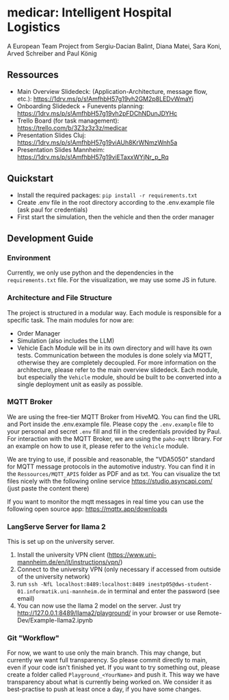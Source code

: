 # medicar: Intelligent Hospital Logistics
A European Team Project from Sergiu-Dacian Balint, Diana Matei, Sara Koni, Arved Schreiber and Paul König
## Ressources
* Main Overview Slidedeck: (Application-Architecture, message flow, etc.): https://1drv.ms/p/s!AmfhbH57g19vh2GM2p8LEDvWmaYj
* Onboarding Slidedeck + Funevents planning: https://1drv.ms/p/s!AmfhbH57g19vh2pFDChNDunJDYHc
* Trello Board (for task management): https://trello.com/b/3Z3z3z3z/medicar
* Presentation Slides Cluj: https://1drv.ms/p/s!AmfhbH57g19viAUh8KrWNmzWnh5a
* Presentation Slides Mannheim: https://1drv.ms/p/s!AmfhbH57g19viETaxxWYjNr_p_Rq
## Quickstart
* Install the required packages: `pip install -r requirements.txt`
* Create .env file in the root directory according to the .env.example file (ask paul for credentials)
* First start the simulation, then the vehicle and then the order manager
## Development Guide
### Environment
Currently, we only use python and the dependencies in the `requirements.txt` file. For the visualization, we may use 
some JS in future.
### Architecture and File Structure
The project is structured in a modular way. Each module is responsible for a specific task. The main modules for now are: 
* Order Manager
* Simulation (also includes the LLM)
* Vehicle
Each Module will be in its own directory and will have its own tests. Communication between the modules is done solely via MQTT, otherwise they are completely decoupled.
For more information on the architecture, please refer to the main overview slidedeck. Each module, but especially the `Vehicle` module, 
should be built to be converted into a single deployment unit as easily as possible. 
### MQTT Broker
We are using the free-tier MQTT Broker from HiveMQ. You can find the URL and Port inside the .env.example file. Please 
copy the `.env.example` file to your personal and secret `.env` fill and fill in the credentials provided by Paul.
For interaction with the MQTT Broker, we are using the `paho-mqtt` library. For an example on how to use it, please refer to the `Vehicle` module.

We are trying to use, if possible and reasonable, the "VDA5050" standard for MQTT message protocols in the automotive industry.
You can find it in the `Ressources/MQTT_APIS` folder as PDF and as txt. You can visualize the txt files nicely with the following
online service https://studio.asyncapi.com/ (just paste the content there)

If you want to monitor the mqtt messages in real time you can use the following open source app: https://mqttx.app/downloads

### LangServe Server for llama 2
This is set up on the university server.
1. Install the university VPN client (https://www.uni-mannheim.de/en/it/instructions/vpn/)
2. Connect to the university VPN (only necessary if accessed from outside of the university network)
3. run `ssh -NfL localhost:8489:localhost:8489 inestp05@dws-student-01.informatik.uni-mannheim.de` in terminal and enter the password (see email)
4. You can now use the llama 2 model on the server. Just try http://127.0.0.1:8489/llama2/playground/ in your browser or use Remote-Dev/Example-llama2.ipynb

### Git "Workflow"
For now, we want to use only the main branch. This may change, but currently we want full transparency. So please
commit directly to main, even if your code isn't finished yet. If you want to try something out, please create a folder
called `Playground_<YourName>` and push it. This way we have transparency about what is currently being worked on.
We consider it as best-practise to push at least once a day, if you have some changes.
